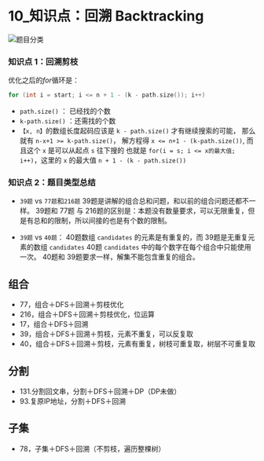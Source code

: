 # 10_知识点：回溯 Backtracking

![题目分类](https://code-thinking-1253855093.file.myqcloud.com/pics/20210219192050666.png)

### 知识点 1：回溯剪枝

优化之后的$for$循环是：
```cpp
for (int i = start; i <= n + 1 - (k - path.size()); i++)
```

- `path.size()` ： 已经找的个数
- `k-path.size()` ：还需找的个数
- `【x, n】`的数组长度起码应该是 `k - path.size()` 才有继续搜索的可能， 那么就有 `n-x+1 >= k-path.size()`， 解方程得 `x <= n+1 - (k-path.size())`, 而且这个 `x` 是可以从起点 `s` 往下搜的 也就是 `for(i = s; i <= x的最大值; i++)`，这里的 `x` 的最大值 `n + 1 - (k - path.size())`

### 知识点 2：题目类型总结

- `39题` vs `77题`和`216题`
  39题是讲解的组合总和问题，和以前的组合问题还都不一样。
  39题和 77题 与 216题的区别是：本题没有数量要求，可以无限重复，但是有总和的限制，所以间接的也是有个数的限制。

- `39题` vs `40题`：
  40题数组 `candidates` 的元素是有重复的，而 39题是无重复元素的数组 `candidates`
  40题 `candidates` 中的每个数字在每个组合中只能使用一次。
  40题和 39题要求一样，解集不能包含重复的组合。



## 组合

- 77，组合＋DFS＋回溯＋剪枝优化
- 216，组合＋DFS＋回溯＋剪枝优化，位运算
- 17，组合＋DFS＋回溯
- 39，组合＋DFS＋回溯＋剪枝，元素不重复，可以反复取
- 40，组合＋DFS＋回溯＋剪枝，元素有重复，树枝可重复取，树层不可重复取

## 分割

- 131.分割回文串，分割＋DFS＋回溯＋DP（DP未做）
- 93.复原IP地址，分割＋DFS＋回溯

## 子集

- 78，子集＋DFS＋回溯（不剪枝，遍历整棵树）

